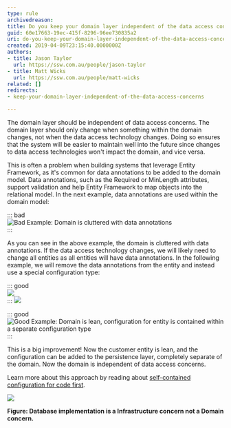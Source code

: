 ```yaml
---
type: rule
archivedreason: 
title: Do you keep your domain layer independent of the data access concerns?
guid: 60e17663-19ec-415f-8296-96ee730835a2
uri: do-you-keep-your-domain-layer-independent-of-the-data-access-concerns
created: 2019-04-09T23:15:40.0000000Z
authors:
- title: Jason Taylor
  url: https://ssw.com.au/people/jason-taylor
- title: Matt Wicks
  url: https://ssw.com.au/people/matt-wicks
related: []
redirects:
- keep-your-domain-layer-independent-of-the-data-access-concerns

---
```


The domain layer should be independent of data access concerns. The domain layer should only change when something within the domain changes, not when the data access technology changes. Doing so ensures that the system will be easier to maintain well into the future since changes to data access technologies won't impact the domain, and vice versa.

This is often a problem when building systems that leverage Entity Framework, as it's common for data annotations to be added to the domain model. Data annotations, such as the Required or MinLength attributes, support validation and help Entity Framework to map objects into the relational model. In the next example, data annotations are used within the domain model:

<!--endintro-->


::: bad  
![Bad Example: Domain is cluttered with data annotations](domain-layer-1.png)  
:::

As you can see in the above example, the domain is cluttered with data annotations. If the data access technology changes, we will likely need to change all entities as all entities will have data annotations. In the following example, we will remove the data annotations from the entity and instead use a special configuration type:


::: good  
![](domain-layer-2.png)  
:::
![](domain-layer-3.png)

::: good  
![Good Example: Domain is lean, configuration for entity is contained within a separate configuration type](domain-layer-3.png)  
:::

This is a big improvement! Now the customer entity is lean, and the configuration can be added to the persistence layer, completely separate of the domain. Now the domain is independent of data access concerns.

Learn more about this approach by reading about        [self-contained configuration for code first](https://docs.microsoft.com/en-us/ef/core/what-is-new/ef-core-2.0%22%20%5cl%20%22self-contained-type-configuration-for-code-first).



![](CA_Animation_4.gif)

**Figure: Database implementation is a Infrastructure concern not a Domain concern.**
